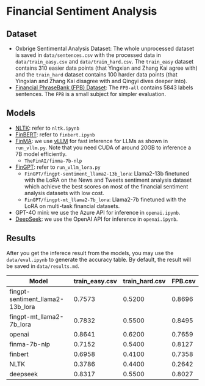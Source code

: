 # Financial Sentiment Analysis
## Dataset
* Oxbrige Sentimental Analysis Dataset: The whole unprocessed dataset is saved in `data/sentences.csv` with the processed data in `data/train_easy.csv` and `data/train_hard.csv`. The `train_easy` dataset contains 310 easier data points (that Yingxian and Zhang Kai agree with) and the `train_hard` dataset contains 100 harder data points (that Yingxian and Zhang Kai disagree with and Qingyi dives deeper into).
* [Financial PhraseBank (FPB) Dataset](https://www.kaggle.com/datasets/sbhatti/financial-sentiment-analysis): The `FPB-all` contains 5843 labels sentences. The `FPB` is a small subject for simpler evaluation.

## Models
* [NLTK](https://www.nltk.org/api/nltk.sentiment.sentiment_analyzer.html): refer to `nltk.ipynb`
* [FinBERT](https://github.com/ProsusAI/finBERT): refer to `finbert.ipynb`
* [FinMA](https://github.com/The-FinAI/PIXIU): we use [vLLM](https://github.com/vllm-project/vllm) for fast inference for LLMs as shown in `run_vllm.py`. Note that you need CUDA of around 20GB to inference a 7B model efficiently.
    - `TheFinAI/finma-7b-nlp`
* [FinGPT](https://github.com/AI4Finance-Foundation/FinGPT): refer to `run_vllm_lora.py`
    - `FinGPT/fingpt-sentiment_llama2-13b_lora`: Llama2-13b finetuned with the LoRA on the News and Tweets sentiment analysis dataset which achieve the best scores on most of the financial sentiment analysis datasets with low cost.
    - `FinGPT/fingpt-mt_llama2-7b_lora`: Llama2-7b finetuned with the LoRA on multi-task financial datasets. 
* GPT-4O mini: we use the Azure API for inference in `openai.ipynb`.
* [DeepSeek](https://www.deepseek.com): we use the OpenAI API for inference in `openai.ipynb`.

## Results
After you get the inferece result from the models, you may use the `data/eval.ipynb` to generate the accuracy table. By default, the result will be saved in `data/results.md`.

| Model | train_easy.csv | train_hard.csv | FPB.csv |
|-------|-----|-----|-----|
| fingpt-sentiment_llama2-13b_lora | 0.7573 | 0.5200 | 0.8696 | 
| fingpt-mt_llama2-7b_lora | 0.7832 | 0.5500 | 0.8495 | 
| openai | 0.8641 | 0.6200 | 0.7659 | 
| finma-7b-nlp | 0.7152 | 0.5400 | 0.8127 | 
| finbert | 0.6958 | 0.4100 | 0.7358 | 
| NLTK | 0.3786 | 0.4400 | 0.2642 | 
| deepseek | 0.8317 | 0.5500 | 0.8027 | 